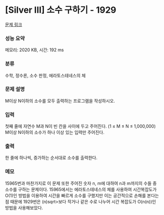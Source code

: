 # [Silver III] 소수 구하기 - 1929 

[문제 링크](https://www.acmicpc.net/problem/1929) 

### 성능 요약

메모리: 2020 KB, 시간: 192 ms

### 분류

수학, 정수론, 소수 판정, 에라토스테네스의 체

### 문제 설명

<p>M이상 N이하의 소수를 모두 출력하는 프로그램을 작성하시오.</p>

### 입력 

 <p>첫째 줄에 자연수 M과 N이 빈 칸을 사이에 두고 주어진다. (1 ≤ M ≤ N ≤ 1,000,000) M이상 N이하의 소수가 하나 이상 있는 입력만 주어진다.</p>

### 출력 

 <p>한 줄에 하나씩, 증가하는 순서대로 소수를 출력한다.</p>

### 메모

 <p>15965번과 마찬가지로 이 문제 또한 주어진 숫자 n, m에 대하여 n과 m까지의 수들 중 소수를 구하는 문제이다. 15965에서는 에라토스테네스의 체를 사용하여 시간복잡도가 O(1)인 방법을 이용하여 시간을 빠르게 소수를 구했지만 이는 공간적으로 손해를 본다는 점 때문에 1929번은 <sqrt>(n)</sqrt>sqrt>보다 작거나 같은 수로 나누어 시간 복잡도가 O(n<sqrt>(n)</sqrt>)인 방법을 사용해보았다. </p>

